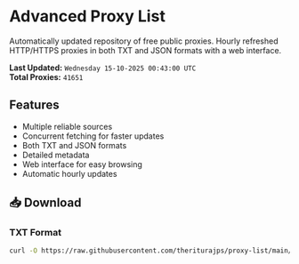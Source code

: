 # Advanced Proxy List

Automatically updated repository of free public proxies. Hourly refreshed HTTP/HTTPS proxies in both TXT and JSON formats with a web interface.

**Last Updated:** `Wednesday 15-10-2025 00:43:00 UTC`  
**Total Proxies:** `41651`

## Features
- Multiple reliable sources
- Concurrent fetching for faster updates
- Both TXT and JSON formats
- Detailed metadata
- Web interface for easy browsing
- Automatic hourly updates

## 📥 Download

### TXT Format
```bash
curl -O https://raw.githubusercontent.com/theriturajps/proxy-list/main/proxies.txt